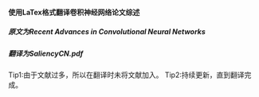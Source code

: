#### 使用LaTex格式翻译卷积神经网络论文综述
##### 原文为Recent Advances in Convolutional Neural Networks

##### 翻译为SaliencyCN.pdf

Tip1:由于文献过多，所以在翻译时未将文献加入。
Tip2:持续更新，直到翻译完成。


